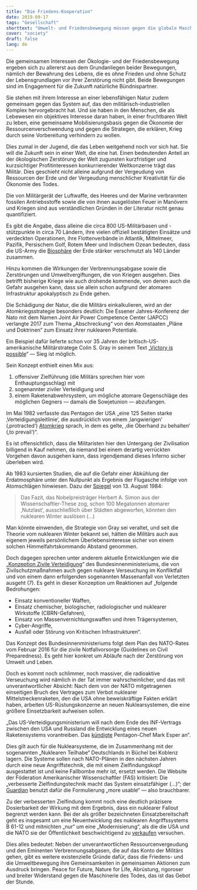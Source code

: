 ```yaml
---
title: "Die Friedens-Kooperation"
date: 2019-09-17
tags: "Gesellschaft"
shorttext: "Umwelt- und Friedensbewegung müssen gegen die globale Maschinerie des Todes zusammenarbeiten."
cover: "society"
draft: false
lang: de
---
```


Die gemeinsamen Interessen der Ökologie- und der Friedensbewegung ergeben sich zu allererst aus dem Grundanliegen beider Bewegungen, nämlich der Bewahrung des Lebens, die es ohne Frieden und ohne Schutz der Lebensgrundlagen vor ihrer Zerstörung nicht gibt. Beide Bewegungen sind im Engagement für die Zukunft natürliche Bündnispartner.

Sie stehen mit ihrem Interesse an einer lebensfähigen Natur zudem gemeinsam gegen das System auf, das den militärisch-industriellen Komplex hervorgebracht hat. Und sie haben in den Menschen, die als Lebewesen ein objektives Interesse daran haben, in einer fruchtbaren Welt zu leben, eine gemeinsame Mobilisierungsbasis gegen die Ökonomie der Ressourcenverschwendung und gegen die Strategen, die erklären, Krieg durch seine Vorbereitung verhindern zu wollen.

Dies zumal in der Jugend, die das Leben weitgehend noch vor sich hat. Sie will die Zukunft sein in einer Welt, die eine hat. Einen bedeutenden Anteil an der ökologischen Zerstörung der Welt zugunsten kurzfristiger und kurzsichtiger Profitinteressen konkurrierender Weltkonzerne trägt das Militär. Dies geschieht nicht alleine aufgrund der Vergeudung von Ressourcen der Erde und der Vergeudung menschlicher Kreativität für die Ökonomie des Todes.

Die von Militärgerät der Luftwaffe, des Heeres und der Marine verbrannten fossilen Antriebsstoffe sowie die von ihnen ausgelösten Feuer in Manövern und Kriegen sind aus verständlichen Gründen in der Literatur nicht genau quantifiziert.

Es gibt die Angabe, dass alleine die circa 800 US-Militärbasen und -stützpunkte in circa 70 Ländern, ihre vielen offiziell bestätigten Einsätze und verdeckten Operationen, ihre Flottenverbände in Atlantik, Mittelmeer, Pazifik, Persischem Golf, Rotem Meer und Indischem Ozean bedeuten, dass die US-Army die [Biosphäre](https://theecologist.org/2019/jun/27/us-military-pollution "US military pollution") der Erde stärker verschmutzt als 140 Länder zusammen.

Hinzu kommen die Wirkungen der Verbrennungsabgase sowie die Zerstörungen und Umweltvergiftungen, die von Kriegen ausgehen. Dies betrifft bisherige Kriege wie auch drohende kommende, von denen auch die Gefahr ausgehen kann, dass sie allein schon aufgrund der atomaren Infrastruktur apokalyptisch zu Ende gehen.

Die Schädigung der Natur, die die Militärs einkalkulieren, wird an der Atomkriegsstrategie besonders deutlich: Die Essener Jahres-Konferenz der Nato mit dem Namen Joint Air Power Competence Center (JAPCC) verlangte 2017 zum Thema „Abschreckung“ von den Atomstaaten „Pläne und Doktrinen“ zum Einsatz ihrer nuklearen Potentiale.

Ein Beispiel dafür lieferte schon vor 35 Jahren der britisch-US-amerikanische Militärstratege Colin S. Gray in seinem Text „[Victory is possible](https://robertsmcnamaracom.files.wordpress.com/2017/04/gray-payne-1980-victory-is-possible-c.pdf " VICTORYIS POSSIBLE")“ — Sieg ist möglich.

Sein Konzept enthielt einen Mix aus:

  1. offensiver Zielführung (die Militärs sprechen hier vom Enthauptungsschlag) mit
  2. sogenannter ziviler Verteidigung und
  3. einem Raketenabwehrsystem, um mögliche atomare Gegenschläge des möglichen Gegners — damals die Sowjetunion — abzufangen.
  
Im Mai 1982 verfasste das Pentagon der USA „eine 125 Seiten starke ‚Verteidigungsleitlinie‘, die ausdrücklich von einem ‚langwierigen‘ (‚protracted‘) [Atomkrieg](https://www.spiegel.de/spiegel/print/d-14349766.html "USA: Atomkrieg doch führbar?") sprach, in dem es gelte, ‚die Oberhand zu behalten‘ (‚to prevail‘)“.

Es ist offensichtlich, dass die Militaristen hier den Untergang der Zivilisation billigend in Kauf nehmen, da niemand bei einem derartig verrückten Vorgehen davon ausgehen kann, dass irgendjemand dieses Inferno sicher überleben wird.

Ab 1983 kursierten Studien, die auf die Gefahr einer Abkühlung der Erdatmosphäre unter den Nullpunkt als Ergebnis der Flugasche infolge von Atomschlägen hinwiesen. Dazu der [Spiegel](https://magazin.spiegel.de/EpubDelivery/spiegel/pdf/13508607 "Spiegel Magazin, 13.08.1984") von 13. August 1984:

> Das Fazit, das Nobelpreisträger Herbert A. Simon aus der Wissenschaftler-These zog, schon 100 Megatonnen atomarer ‚Nutzlast‘, ausschließlich über Städten abgeworfen, könnten den nuklearen Winter auslösen (...)

Man könnte einwenden, die Strategie von Gray sei veraltet, und seit die Theorie vom nuklearen Winter bekannt sei, hätten die Militärs auch aus eigenem jeweils persönlichem Überlebensinteresse sicher von einem solchen Himmelfahrtskommando Abstand genommen.

Doch dagegen sprechen unter anderem aktuelle Entwicklungen wie die „[Konzeption Zivile Verteidigung](https://www.bmi.bund.de/SharedDocs/downloads/DE/veroeffentlichungen/themen/bevoelkerungsschutz/konzeption-zivile-verteidigung.pdf;jsessionid=B035475888A3AC555A8ACF8BE73CDFB1.1_cid287?__blob=publicationFile&v=1 "Konzeption Zivile Verteidigung")“ des Bundesinnenministeriums, die von Zivilschutzmaßnahmen auch gegen nukleare Verseuchung im Konfliktfall und von einem dann erfolgenden sogenannten Massenanfall von Verletzten ausgeht (7). Es geht in dieser Konzeption um Reaktionen auf „folgende Bedrohungen:

  - Einsatz konventioneller Waffen,
  - Einsatz chemischer, biologischer, radiologischer und nuklearer Wirkstoffe (CBRN-Gefahren),
  - Einsatz von Massenvernichtungswaffen und ihren Trägersystemen,
  - Cyber-Angriffe,
  - Ausfall oder Störung von Kritischen Infrastrukturen“.

Das Konzept des Bundesinnenministeriums folgt dem Plan des NATO-Rates vom Februar 2016 für die zivile Notfallvorsorge (Guidelines on Civil Preparedness). Es geht hier konkret um Abläufe nach der Zerstörung von Umwelt und Leben.

Doch es kommt noch schlimmer, noch massiver, die radioaktive Verseuchung wird nämlich in der Tat immer wahrscheinlicher, und das mit unverantwortlicher Absicht: Nach dem von der NATO mitgetragenen einseitigen Bruch des Vertrages zum Verbot nuklearer Mittelstreckenraketen, den die USA ohne beweiskräftige Fakten erklärt haben, arbeiten US-Rüstungskonzerne an neuen Nuklearsystemen, die eine größere Einsetzbarkeit aufweisen sollen.

„Das US-Verteidigungsministerium will nach dem Ende des INF-Vertrags zwischen den USA und Russland die Entwicklung eines neuen Raketensystems vorantreiben. Das [kündigte](https://www.spiegel.de/politik/ausland/usa-entwickeln-neues-raketensystem-wettruesten-befuerchtet-a-1280306.html "USA entwickeln neues Raketensystem") Pentagon-Chef Mark Esper an“.

Dies gilt auch für die Nuklearsysteme, die im Zusammenhang mit der sogenannten „Nuklearen Teilhabe“ Deutschlands in Büchel bei Koblenz lagern. Die Systeme sollen nach NATO-Plänen in den nächsten Jahren durch eine neue Angriffstechnik, die mit einem Zielfindungskopf ausgestattet ist und keine Fallbombe mehr ist, ersetzt werden. Die Website der Föderation Amerikanischer Wissenschaftler (FAS) kritisiert: Die „verbesserte Zielfindungstechnik macht das System einsatzfähiger (...)“; der [Guardian](https://www.theguardian.com/world/julian-borger-global-security-blog/2015/nov/10/americas-new-more-usable-nuclear-bomb-in-europe "America's new, more 'usable', nuclear bomb in Europe") benutzt dafür die Formulierung „more usable“ — also brauchbarer.

Zu der verbesserten Zielfindung kommt noch eine deutlich präzisere Dosierbarkeit der Wirkung mit dem Ergebnis, dass ein nuklearer Fallout begrenzt werden kann. Bei der als größer bezeichneten Einsatzbereitschaft geht es insgesamt um eine Neuentwicklung des nuklearen Angriffssystems B 61-12 und mitnichten „nur“ um eine „Modernisierung“, als die die USA und die NATO sie der Öffentlichkeit beschwichtigend zu [verkaufen](https://www.focus.de/politik/deutschland/us-verteidigungsministerium-us-regierung-plant-neue-atomwaffen-fuer-deutschland_id_3692797.html "USA bringen neue Atomwaffen nach Deutschland") versuchen.

Dies alles bedeutet: Neben der unverantwortlichen Ressourcenvergeudung und den Eminenten Verbrennungsabgasen, die auf das Konto der Militärs gehen, gibt es weitere existenzielle Gründe dafür, dass die Friedens- und die Umweltbewegung ihre Gemeinsamkeiten in gemeinsamen Aktionen zum Ausdruck bringen. Peace for Future, Nature for Life, Abrüstung, rigoroser und breiter Widerstand gegen die Maschinerie des Todes, das ist das Gebot der Stunde.
